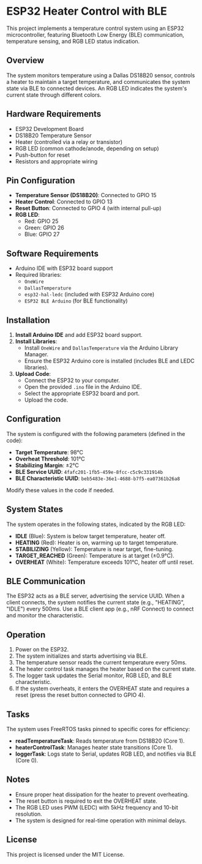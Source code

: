 # ESP32 Heater Control with BLE

This project implements a temperature control system using an ESP32 microcontroller, featuring Bluetooth Low Energy (BLE) communication, temperature sensing, and RGB LED status indication.

## Overview

The system monitors temperature using a Dallas DS18B20 sensor, controls a heater to maintain a target temperature, and communicates the system state via BLE to connected devices. An RGB LED indicates the system's current state through different colors.

## Hardware Requirements

- ESP32 Development Board
- DS18B20 Temperature Sensor
- Heater (controlled via a relay or transistor)
- RGB LED (common cathode/anode, depending on setup)
- Push-button for reset
- Resistors and appropriate wiring

## Pin Configuration

- **Temperature Sensor (DS18B20)**: Connected to GPIO 15
- **Heater Control**: Connected to GPIO 13
- **Reset Button**: Connected to GPIO 4 (with internal pull-up)
- **RGB LED**:
  - Red: GPIO 25
  - Green: GPIO 26
  - Blue: GPIO 27

## Software Requirements

- Arduino IDE with ESP32 board support
- Required libraries:
  - `OneWire`
  - `DallasTemperature`
  - `esp32-hal-ledc` (included with ESP32 Arduino core)
  - `ESP32 BLE Arduino` (for BLE functionality)

## Installation

1. **Install Arduino IDE** and add ESP32 board support.
2. **Install Libraries**:
   - Install `OneWire` and `DallasTemperature` via the Arduino Library Manager.
   - Ensure the ESP32 Arduino core is installed (includes BLE and LEDC libraries).
3. **Upload Code**:
   - Connect the ESP32 to your computer.
   - Open the provided `.ino` file in the Arduino IDE.
   - Select the appropriate ESP32 board and port.
   - Upload the code.

## Configuration

The system is configured with the following parameters (defined in the code):

- **Target Temperature**: 98°C
- **Overheat Threshold**: 101°C
- **Stabilizing Margin**: ±2°C
- **BLE Service UUID**: `4fafc201-1fb5-459e-8fcc-c5c9c331914b`
- **BLE Characteristic UUID**: `beb5483e-36e1-4688-b7f5-ea07361b26a8`

Modify these values in the code if needed.

## System States

The system operates in the following states, indicated by the RGB LED:

- **IDLE** (Blue): System is below target temperature, heater off.
- **HEATING** (Red): Heater is on, warming up to target temperature.
- **STABILIZING** (Yellow): Temperature is near target, fine-tuning.
- **TARGET_REACHED** (Green): Temperature is at target (±0.9°C).
- **OVERHEAT** (White): Temperature exceeds 101°C, heater off until reset.

## BLE Communication

The ESP32 acts as a BLE server, advertising the service UUID. When a client connects, the system notifies the current state (e.g., "HEATING", "IDLE") every 500ms. Use a BLE client app (e.g., nRF Connect) to connect and monitor the characteristic.

## Operation

1. Power on the ESP32.
2. The system initializes and starts advertising via BLE.
3. The temperature sensor reads the current temperature every 50ms.
4. The heater control task manages the heater based on the current state.
5. The logger task updates the Serial monitor, RGB LED, and BLE characteristic.
6. If the system overheats, it enters the OVERHEAT state and requires a reset (press the reset button connected to GPIO 4).

## Tasks

The system uses FreeRTOS tasks pinned to specific cores for efficiency:

- **readTemperatureTask**: Reads temperature from DS18B20 (Core 1).
- **heaterControlTask**: Manages heater state transitions (Core 1).
- **loggerTask**: Logs state to Serial, updates RGB LED, and notifies via BLE (Core 0).

## Notes

- Ensure proper heat dissipation for the heater to prevent overheating.
- The reset button is required to exit the OVERHEAT state.
- The RGB LED uses PWM (LEDC) with 5kHz frequency and 10-bit resolution.
- The system is designed for real-time operation with minimal delays.

## License

This project is licensed under the MIT License.